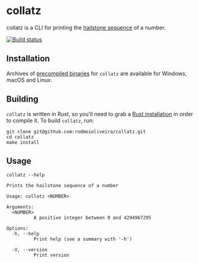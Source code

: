# collatz

collatz is a CLI for printing the [hailstone sequence](https://en.wikipedia.org/wiki/Collatz_conjecture) of a number.

[![Build status](https://github.com/rodmoioliveira/collatz/workflows/ci/badge.svg)](https://github.com/rodmoioliveira/collatz/actions)

## Installation

Archives of [precompiled binaries](https://github.com/rodmoioliveira/collatz/releases)
for `collatz` are available for Windows, macOS and Linux.

## Building

`collatz` is written in Rust, so you'll need to grab a [Rust installation](https://www.rust-lang.org/tools/install)
in order to compile it. To build `collatz`, run:

```
git clone git@github.com:rodmoioliveira/collatz.git
cd collatz
make install
```

## Usage

```
collatz --help

Prints the hailstone sequence of a number

Usage: collatz <NUMBER>

Arguments:
  <NUMBER>
          A positive integer between 0 and 4294967295

Options:
  -h, --help
          Print help (see a summary with '-h')

  -V, --version
          Print version
```
